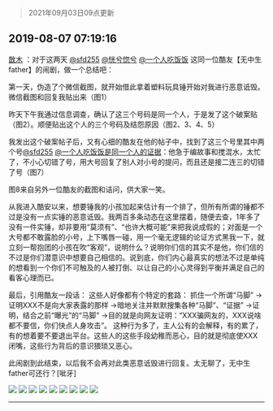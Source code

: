 > 2021年09月03日09点更新
<link rel="stylesheet" href="https://cdn.jsdelivr.net/gh/taotie6/sampleJSON@main/css/photo_show.css">


 ## 2019-08-07 07:19:16 

 [㪚木](https://www.coolapk.com/feed/13154394?shareKey=NWQ1NWM1ZGY4MGI4NjEzMTc0ZTQ~) ：对于这两天 <a class="feed-link-uname" href="/u/sfd255">@sfd255</a>  <a class="feed-link-uname" href="/u/恍兮惚兮">@恍兮惚兮</a>  <a class="feed-link-uname" href="/u/一个人吃饭饭">@一个人吃饭饭</a> 这同一位酷友【无中生father】的闹剧，做一个总结吧：

第一天，伪造了个微信截图，就开始借此拿着塑料玩具锤开始对我进行恶意诋毁。微信截图和回复我贴出来（图1）

昨天下午我通过信息调查，确认了这三个号码是同一个人<!--break-->，于是发了这个破案贴（图2）。顺便贴出这个人的三个号码及结怨原因（图2、3、4、5）

我发出这个破案帖子后，又有心细的酷友在他的帖子中，找到了这三个号里其中两个号<a class="feed-link-uname" href="/u/sfd255">@sfd255</a>    <a class="feed-link-uname" href="/u/一个人吃饭饭是同一个人的证据">@一个人吃饭饭是同一个人的证据</a>：他急于编故事和搅混水，太忙了，不小心切错了号，用大号回复了别人对小号的提问，而且还是接二连三的切错了号（图7）

图8来自另外一位酷友的截图和诘问，供大家一笑。

从我进入酷安以来，想要锤我的小孩加起来估计有一个排了，但所有所谓的锤都不过是没有一点实锤的恶意诋毁。我两百多条动态在这里摆着，随便去查，1年多了没有一件实锤，却非要用“莫须有”、“也许大概可能”来把我说成假的；对面是一个大号都不敢露脸的小号，上下嘴唇一碰，用一个毫无逻辑的论证方式黑我一下，就立刻一帮抱团的小孩在吹“客观”，说明什么？说明你们信的其实不是他，你们信的不过是你们潜意识中想要自己相信的。说到底，你们内心最真实的想法不过是单纯的想看到一个你们不可触及的人被打倒、以让自己的小心灵得到平衡并满足自己的看客心理而已。

最后，引用酷友一段话：
这些人好像都有个特定的套路：
抓住一个所谓“马脚”
→证明XXX不是向大家表露的那样
→暗地关注并默默搜集各种“马脚”、“证据”
→证明，结合之前“曝光”的“马脚”
→目的就是向网友证明：“XXX骗网友的，XXX说啥都不要信，你们快点人身攻击”。
这种行为多了，主人公有的会解释，有的累了，有的想着要不要退出平台。这些人的这些手段幼稚而恶心，目的就是彻底使XXX闭嘴，这些行为背后的意识猥琐又恶心。

此闹剧到此结束，以后我不会再对此类恶意诋毁进行回复。太无聊了，无中生father可还行？[呲牙] 

<div class="album">
<img class="img-item" src="http://image.coolapk.com/feed/2019/0807/07/1081091_74803e1e_3547_7266@1674x4954.jpeg" />
<img class="img-item" src="http://image.coolapk.com/feed/2019/0807/07/1081091_3e143d34_3547_7267@1080x1605.jpeg" />
<img class="img-item" src="http://image.coolapk.com/feed/2019/0807/07/1081091_2fd21147_3547_7269@1080x1365.jpeg" />
<img class="img-item" src="http://image.coolapk.com/feed/2019/0807/07/1081091_6d8c6296_3547_7271@1080x1190.jpeg" />
<img class="img-item" src="http://image.coolapk.com/feed/2019/0807/07/1081091_3f645f08_3547_7273@1080x1228.jpeg" />
<img class="img-item" src="http://image.coolapk.com/feed/2019/0807/07/1081091_ce75a462_3547_7275@1080x1655.jpeg" />
<img class="img-item" src="http://image.coolapk.com/feed/2019/0807/07/1081091_8c693d3e_3547_7276@2160x2834.png" />
<img class="img-item" src="http://image.coolapk.com/feed/2019/0807/07/1081091_9ee3a0ed_3547_7278@952x935.png" />
<img class="img-item" src="http://image.coolapk.com/feed/2019/0807/07/1081091_d9076a57_3547_728@627x459.jpeg" />
</div>

 ------- 

